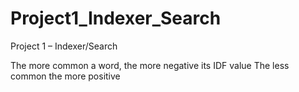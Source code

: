 # Project1_Indexer_Search
Project 1 – Indexer/Search

The more common a word, the more negative its IDF value 
The less common the more positive